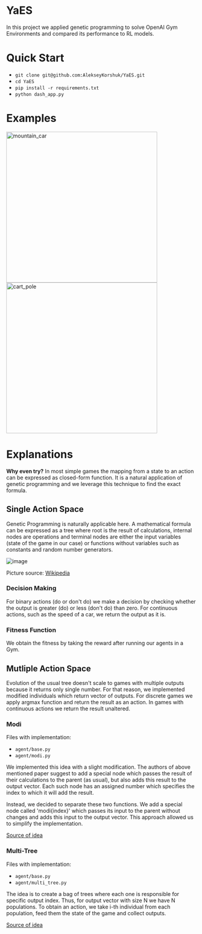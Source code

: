 # YaES
In this project we applied genetic programming to solve OpenAI Gym Environments and compared its performance to RL models.

# Quick Start
* `git clone git@github.com:AlekseyKorshuk/YaES.git`
* `cd YaES`
* `pip install -r requirements.txt`
* `python dash_app.py`

# Examples
<p float="left">
  <img src="https://user-images.githubusercontent.com/70323559/205954264-ef4c999c-1770-4277-98fb-5af888e5f0a0.gif" alt="mountain_car" width="400"/>
  <img src="https://user-images.githubusercontent.com/70323559/205955271-b68d18e5-4def-42b2-82d9-51c0fb76e853.gif" alt="cart_pole" width="400"/>
</p>

# Explanations
**Why even try?**
In most simple games the mapping from a state to an action can be expressed as closed-form function. It is a natural application of genetic programming and we leverage this technique to find the exact formula.

## Single Action Space
Genetic Programming is naturally applicable here. A mathematical formula can be expressed as a tree where root is the result of calculations, internal nodes are operations and terminal nodes are either the input variables (state of the game in our case) or functions without variables such as constants and random number generators.

![image](https://user-images.githubusercontent.com/70323559/205684823-2c7acccd-88ed-4b20-978d-82051a9b15c9.png)

Picture source: [Wikipedia](https://upload.wikimedia.org/wikipedia/commons/7/77/Genetic_Program_Tree.png)

### Decision Making
For binary actions (do or don't do) we make a decision by checking whether the output is greater (do) or less (don't do) than zero. For continuous actions, such as the speed of a car, we return the output as it is.

### Fitness Function
We obtain the fitness by taking the reward after running our agents in a Gym.

## Mutliple Action Space
Evolution of the usual tree doesn't scale to games with multiple outputs because it returns only single number. For that reason, we implemented modified individuals which return vector of outputs. For discrete games we apply argmax function and return the result as an action. In games with continuous actions we return the result unaltered. 

### Modi
Files with implementation:
* `agent/base.py`
* `agent/modi.py`

We implemented this idea with a slight modification. The authors of above mentioned paper suggest to add a special node which passes the result of their calculations to the parent (as usual), but also adds this result to the output vector. Each such node has an assigned number which specifies the index to which it will add the result. 

Instead, we decided to separate these two functions. We add a special node called 'modi{index}' which passes its input to the parent without changes and adds this input to the output vector. This approach allowed us to simplify the implementation.

[Source of idea](https://www.researchgate.net/publication/228824043_A_multiple-output_program_tree_structure_in_genetic_programming)
### Multi-Tree
Files with implementation:
* `agent/base.py`
* `agent/multi_tree.py`

The idea is to create a bag of trees where each one is responsible for specific output index. Thus, for output vector with size N we have N populations. To obtain an action, we take i-th individual from each population, feed them the state of the game and collect outputs.

[Source of idea](https://github.com/DEAP/deap/issues/491)

